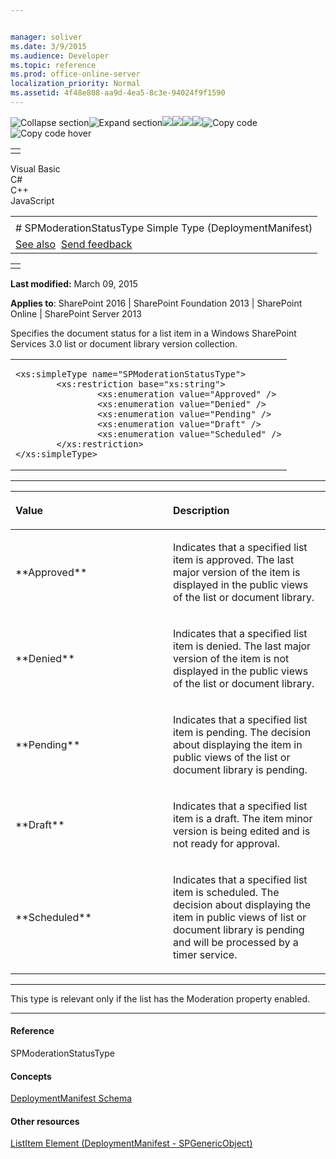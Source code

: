 ```yaml
---


manager: soliver
ms.date: 3/9/2015
ms.audience: Developer
ms.topic: reference
ms.prod: office-online-server
localization_priority: Normal
ms.assetid: 4f48e808-aa9d-4ea5-8c3e-94024f9f1590
---
```


![Collapse
section](../icons/collapse_all.gif "Collapse section")![Expand
section](../icons/expand_all.gif "Expand section")![](../icons/collapse_all.gif)![](../icons/expand_all.gif)![](../icons/dropdown.gif)![](../icons/dropdownHover.gif)![Copy
code](../icons/copycode.gif "Copy code")![Copy code
hover](../icons/copycodeHighlight.gif "Copy code hover")
<table>
<tbody>
<tr class="odd">
<td align="left"></td>
</tr>
</tbody>
</table>

Visual Basic  
C\#  
C++  
JavaScript  

<table>
<tbody>
<tr class="odd">
<td align="left"><span id="runningHeaderText"></span></td>
</tr>
<tr class="even">
<td align="left"># SPModerationStatusType Simple Type (DeploymentManifest)</td>
</tr>
<tr class="odd">
<td align="left"><a href="#seeAlsoToggle">See also</a>  <span id="headfeedbackarea" class="feedbackhead"><a href="javascript:SubmitFeedback(&#39;docthis@Microsoft.com&#39;,&#39;&#39;,&#39;&#39;,&#39;&#39;,&#39;1.0.18082.1225&#39;,&#39;%0\dThank%20you%20for%20your%20feedback.%20The%20developer%20writing%20teams%20use%20your%20feedback%20to%20improve%20documentation.%20While%20we%20are%20reviewing%20your%20feedback,%20we%20may%20send%20you%20e-mail%20to%20ask%20for%20clarification%20or%20feedback%20on%20a%20solution.%20We%20do%20not%20use%20your%20e-mail%20address%20for%20any%20other%20purpose%20and%20we%20delete%20it%20after%20we%20finish%20our%20review.%0\AFor%20further%20information%20about%20the%20privacy%20policies%20of%20Microsoft,%20please%20see%20http://privacy.microsoft.com/en-us/default.aspx.%0\A%0\d&#39;,&#39;Customer%20feedback&#39;);">Send feedback</a></span></td>
</tr>
</tbody>
</table>

<table>
<colgroup>
<col width="100%" />
</colgroup>
<tbody>
<tr class="odd">
<td align="left"></td>
</tr>
</tbody>
</table>

**Last modified:** March 09, 2015

**Applies to**: SharePoint 2016 | SharePoint Foundation 2013 |
SharePoint Online | SharePoint Server 2013

Specifies the document status for a list item in a Windows SharePoint
Services 3.0 list or document library version collection.

<span codelanguage="other"></span>
<table>
<colgroup>
<col width="100%" />
</colgroup>
<tbody>
<tr class="odd">
<td align="left"><pre><code>&lt;xs:simpleType name=&quot;SPModerationStatusType&quot;&gt;
        &lt;xs:restriction base=&quot;xs:string&quot;&gt;
                &lt;xs:enumeration value=&quot;Approved&quot; /&gt;
                &lt;xs:enumeration value=&quot;Denied&quot; /&gt;
                &lt;xs:enumeration value=&quot;Pending&quot; /&gt;
                &lt;xs:enumeration value=&quot;Draft&quot; /&gt;
                &lt;xs:enumeration value=&quot;Scheduled&quot; /&gt;
        &lt;/xs:restriction&gt;
&lt;/xs:simpleType&gt;</code></pre></td>
</tr>
</tbody>
</table>


-------------------------------------------------------------------------------------------------------------------------------------------------------------------------------------------------------

<table>
<colgroup>
<col width="50%" />
<col width="50%" />
</colgroup>
<thead>
<tr class="header">
<th align="left"><p>Value</p></th>
<th align="left"><p>Description</p></th>
</tr>
</thead>
<tbody>
<tr class="odd">
<td align="left"><p>**Approved**</p></td>
<td align="left"><p>Indicates that a specified list item is approved. The last major version of the item is displayed in the public views of the list or document library.</p></td>
</tr>
<tr class="even">
<td align="left"><p>**Denied**</p></td>
<td align="left"><p>Indicates that a specified list item is denied. The last major version of the item is not displayed in the public views of the list or document library.</p></td>
</tr>
<tr class="odd">
<td align="left"><p>**Pending**</p></td>
<td align="left"><p>Indicates that a specified list item is pending. The decision about displaying the item in public views of the list or document library is pending.</p></td>
</tr>
<tr class="even">
<td align="left"><p>**Draft**</p></td>
<td align="left"><p>Indicates that a specified list item is a draft. The item minor version is being edited and is not ready for approval.</p></td>
</tr>
<tr class="odd">
<td align="left"><p>**Scheduled**</p></td>
<td align="left"><p>Indicates that a specified list item is scheduled. The decision about displaying the item in public views of list or document library is pending and will be processed by a timer service.</p></td>
</tr>
</tbody>
</table>


----------------------------------------------------------------------------------------------------------------------------------------------------------------------------------------------------------------------------

This type is relevant only if the list has the <span
class="keyword">Moderation</span> property enabled.


-------------------------------------------------------------------------------------------------------------------------------------------------------------------------------------------

#### Reference

<span sdata="cer"
target="T:Microsoft.SharePoint.SPModerationStatusType"><span
class="nolink">SPModerationStatusType</span></span>

#### Concepts

[DeploymentManifest
Schema](deploymentmanifest-schema.md)</span>

#### Other resources

[ListItem Element (DeploymentManifest -
SPGenericObject)](listitem-element-deploymentmanifestspgenericobject.md)</span>








